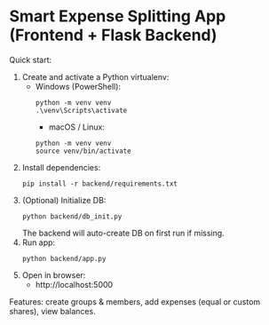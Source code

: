 # Smart Expense Splitting App (Frontend + Flask Backend)

Quick start:
1. Create and activate a Python virtualenv:
   - Windows (PowerShell):
     ```
     python -m venv venv
     .\venv\Scripts\activate
     ```
     - macOS / Linux:
     ```
     python -m venv venv
     source venv/bin/activate
     ```
2. Install dependencies:
   ```
   pip install -r backend/requirements.txt
   ```
3. (Optional) Initialize DB:
   ```
   python backend/db_init.py
   ```
   The backend will auto-create DB on first run if missing.
4. Run app:
   ```
   python backend/app.py
   ```
5. Open in browser:
   - http://localhost:5000

Features: create groups & members, add expenses (equal or custom shares), view balances.
